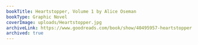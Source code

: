 ```yaml
---
bookTitle: Heartstopper, Volume 1 by Alice Oseman
bookType: Graphic Novel
coverImage: uploads/Heartstopper.jpg
archiveLink: https://www.goodreads.com/book/show/40495957-heartstopper
archived: true
---
```

